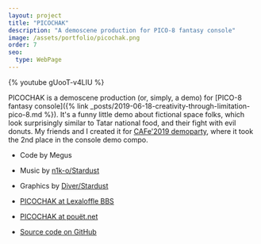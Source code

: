 ```yaml
---
layout: project
title: "PICOCHAK"
description: "A demoscene production for PICO-8 fantasy console"
image: /assets/portfolio/picochak.png
order: 7
seo:
  type: WebPage
---
```


{% youtube gUooT-v4LIU %}

PICOCHAK is a demoscene production (or, simply, a demo) for [PICO-8 fantasy console]({% link _posts/2019-06-18-creativity-through-limitation-pico-8.md %}). It's a funny little demo about fictional space folks, which look surprisingly similar to Tatar national food, and their fight with evil donuts. My friends and I created it for [CAFe'2019 demoparty](https://cafeparty.org.ru), where it took the 2nd place in the console demo compo.

- Code by Megus
- Music by [n1k-o/Stardust](https://soundcloud.com/n1k-o/picochak-attack-of-donuts-pico-8)
- Graphics by [Diver/Stardust](https://zxart.ee/rus/avtory/d/diver/qid:121913/)

- [PICOCHAK at Lexaloffle BBS](https://www.lexaloffle.com/bbs/?tid=35774)
- [PICOCHAK at pouët.net](https://www.pouet.net/prod.php?which=83557)
- [Source code on GitHub](https://github.com/Megus/picochak)